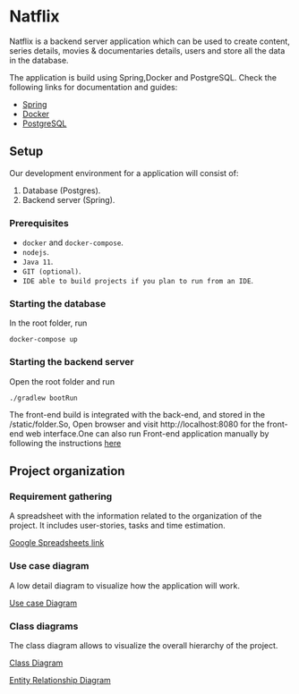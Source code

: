 # Natflix

Natflix is a backend server application which can be used to create content, series details, movies & documentaries
details, users and store all the data in the database.

The application is build using Spring,Docker and PostgreSQL. Check the following links for documentation and guides:

- [Spring](https://spring.io/projects/spring-boot)
- [Docker](https://www.docker.com/)
- [PostgreSQL](https://www.postgresql.org)

## Setup

Our development environment for a application will consist of:

1. Database (Postgres).
2. Backend server (Spring).

### Prerequisites

- `docker` and `docker-compose`.
- `nodejs`.
- `Java 11`.
- `GIT (optional)`.
- `IDE able to build projects if you plan to run from an IDE`.

### Starting the database

In the root folder, run

```
docker-compose up
```

### Starting the backend server

Open the root folder and run

```
./gradlew bootRun
```

The front-end build is integrated with the back-end, and stored in the /static/folder.So, Open browser and
visit http://localhost:8080 for the front-end web interface.One can also run
Front-end application manually by following the instructions [here](https://github.com/sailathatammana/Natflix-frontend)

## Project organization

### Requirement gathering

A spreadsheet with the information related to the organization of the project. It includes user-stories, tasks and time
estimation.

[Google Spreadsheets link](https://docs.google.com/spreadsheets/d/1e8AjgA1QqndipJfiHLn4NMDeXEXxFiOp0BjwKIiCiKg/edit#gid=0)

### Use case diagram

A low detail diagram to visualize how the application will work.

[Use case Diagram](https://bit.ly/3W4sdad)

### Class diagrams

The class diagram allows to visualize the overall hierarchy of the project.

[Class Diagram](https://bit.ly/3SJqfZL)

[Entity Relationship Diagram](https://bit.ly/3DyIw7N)